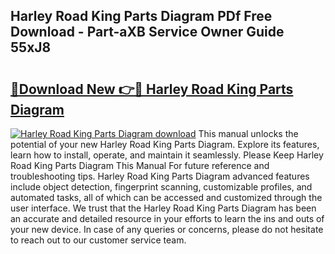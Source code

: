 ## Harley Road King Parts Diagram PDf Free Download - Part-aXB Service Owner Guide 55xJ8

# <h2><a href="http://dfmdh1.blite.top/?on=Harley+Road+King+Parts+Diagram">🔗Download New 👉🔴 Harley Road King Parts Diagram</a></h2>

[![Harley Road King Parts Diagram download](https://i.imgur.com/lujVjoI.png)](http://dfmdh1.blite.top/?on=Harley+Road+King+Parts+Diagram)
This manual unlocks the potential of your new Harley Road King Parts Diagram. Explore its features, learn how to install, operate, and maintain it seamlessly. Please Keep Harley Road King Parts Diagram This Manual For future reference and troubleshooting tips. Harley Road King Parts Diagram advanced features include object detection, fingerprint scanning, customizable profiles, and automated tasks, all of which can be accessed and customized through the user interface. We trust that the Harley Road King Parts Diagram has been an accurate and detailed resource in your efforts to learn the ins and outs of your new device. In case of any queries or concerns, please do not hesitate to reach out to our customer service team.

